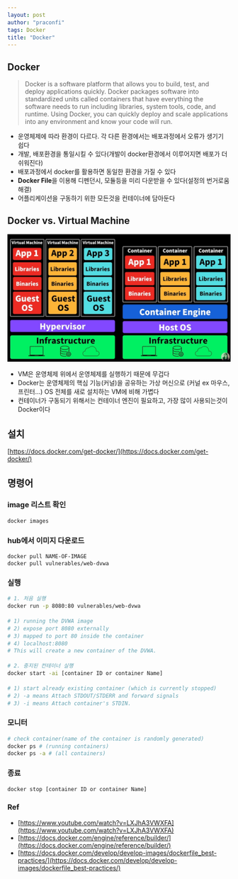 ```yaml
---
layout: post
author: "praconfi"
tags: Docker
title: "Docker"
---
```


## Docker

> Docker is a software platform that allows you to build, test, and deploy applications quickly. Docker packages software into standardized units called containers that have everything the software needs to run including libraries, system tools, code, and runtime. Using Docker, you can quickly deploy and scale applications into any environment and know your code will run.

- 운영체제에 따라 환경이 다르다. 각 다른 환경에서는 배포과정에서 오류가 생기기 쉽다
- 개발, 배포환경을 통일시킬 수 있다(개발이 docker환경에서 이루어지면 배포가 더 쉬워진다)
- 배포과정에서 docker를 활용하면 동일한 환경을 가질 수 있다
- **Docker File**을 이용해 디펜던시, 모듈등을 미리 다운받을 수 있다(설정의 번거로움 해결)
- 어플리케이션을 구동하기 위한 모든것을 컨테이너에 담아둔다

## Docker vs. Virtual Machine

![스크린샷 2022-04-14 오후 2.16.42.png](../assets/imgs/2022-11-10/docker.png)

- VM은 운영체제 위에서 운영체제를 실행하기 때문에 무겁다
- Docker는 운영체제의 핵심 기능(커널)을 공유하는 가상 머신으로 (커널 ex 마우스, 프린터...) OS 전체를 새로 설치하는 VM에 비해 가볍다
- 컨테이너가 구동되기 위해서는 컨테이너 엔진이 필요하고, 가장 많이 사용되는것이 Docker이다

## 설치

[https://docs.docker.com/get-docker/](https://docs.docker.com/get-docker/)

## 명령어

### image 리스트 확인

```bash
docker images
```

### hub에서 이미지 다운로드

```shell
docker pull NAME-OF-IMAGE
docker pull vulnerables/web-dvwa
```

### 실행

```bash
# 1. 처음 실행
docker run -p 8080:80 vulnerables/web-dvwa

# 1) running the DVWA image
# 2) expose port 8080 externally 
# 3) mapped to port 80 inside the container
# 4) localhost:8080
# This will create a new container of the DVWA.

# 2. 중지된 컨테이너 실행
docker start -ai [container ID or container Name]

# 1) start already existing container (which is currently stopped)
# 2) -a means Attach STDOUT/STDERR and forward signals
# 3) -i means Attach container's STDIN.
```

### 모니터

```bash
# check container(name of the container is randomly generated)
docker ps # (running containers)
docker ps -a # (all containers)
```

### 종료

```bash
docker stop [container ID or container Name]
```

### Ref

- [https://www.youtube.com/watch?v=LXJhA3VWXFA](https://www.youtube.com/watch?v=LXJhA3VWXFA)
- [https://docs.docker.com/engine/reference/builder/](https://docs.docker.com/engine/reference/builder/)
- [https://docs.docker.com/develop/develop-images/dockerfile_best-practices/](https://docs.docker.com/develop/develop-images/dockerfile_best-practices/)